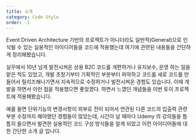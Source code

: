 ```yaml
---
title: 소개
category: Code Style
order: -1
---
```


Event Driven Architecture 기반의 프로젝트가 아니더라도 일반적(General)으로 인식될 수 있는 실용적인 아이디어들을 코드에 적용했는데 여기에 관련된 내용들을 간단하게 정리해봤습니다.<br>

실무에서 10년 넘게 발전시켜온 상용 B2C 코드를 개편하거나 유지보수, 운영 하는 일을 맡은 적도 있었고, 개발 초창기부터 기획적인 부분부터 파악하고 코드를 새로 코드를 만들어서 릴리즈해나가면서 지속적으로 수정하거나 발전시켜온 경험도 있습니다. 이때 개발을 하면서 이런 점을 적용했으면 좋았겠다. 하면서 느꼈던 개념들을 이번 토이 프로젝트에 적용해봤습니다.<br>

예를 들면 단위기능의 변경사항이 외부로 전이 되어서 연관된 다른 코드의 입출력 관련 부분 수정까지 해야했던 경험들이 많았는데, 시간이 날 때마다 Udemy 의 강의들을 틈틈히 들으면서 발견한 실용적인 코드 구성 방식들을 알게 되었고 이런 아이디어들에 대한 간단한 소개 글 입니다.<br>
<br>

